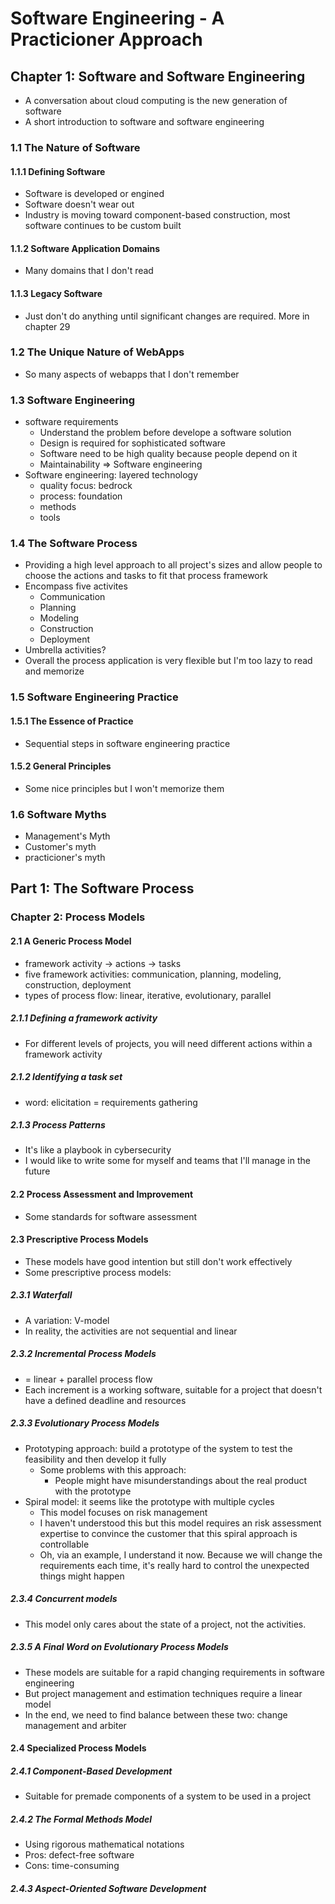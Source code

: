 # Software Engineering - A Practicioner Approach

## Chapter 1: Software and Software Engineering

- A conversation about cloud computing is the new generation of software
- A short introduction to software and software engineering

### 1.1 The Nature of Software

#### 1.1.1 Defining Software

- Software is developed or engined
- Software doesn't wear out
- Industry is moving toward component-based construction, most software continues to be custom built

#### 1.1.2 Software Application Domains

- Many domains that I don't read

#### 1.1.3 Legacy Software

- Just don't do anything until significant changes are required. More in chapter 29

### 1.2 The Unique Nature of WebApps

- So many aspects of webapps that I don't remember

### 1.3 Software Engineering

- software requirements
  - Understand the problem before develope a software solution
  - Design is required for sophisticated software
  - Software need to be high quality because people depend on it
  - Maintainability
  => Software engineering
- Software engineering: layered technology
  - quality focus: bedrock
  - process: foundation
  - methods
  - tools

### 1.4 The Software Process

- Providing a high level approach to all project's sizes and allow people to choose the actions and tasks to fit that process framework
- Encompass five activites
  - Communication
  - Planning
  - Modeling
  - Construction
  - Deployment
- Umbrella activities?
- Overall the process application is very flexible but I'm too lazy to read and memorize

### 1.5 Software Engineering Practice

#### 1.5.1 The Essence of Practice

- Sequential steps in software engineering practice

#### 1.5.2 General Principles

- Some nice principles but I won't memorize them

### 1.6 Software Myths

- Management's Myth
- Customer's myth
- practicioner's myth

## Part 1: The Software Process

### Chapter 2: Process Models

#### 2.1 A Generic Process Model

- framework activity -> actions -> tasks
- five framework activities: communication, planning, modeling, construction, deployment
- types of process flow: linear, iterative, evolutionary, parallel

##### 2.1.1 Defining a framework activity

- For different levels of projects, you will need different actions within a framework activity

##### 2.1.2 Identifying a task set

- word: elicitation = requirements gathering

##### 2.1.3 Process Patterns

- It's like a playbook in cybersecurity
- I would like to write some for myself and teams that I'll manage in the future

#### 2.2 Process Assessment and Improvement

- Some standards for software assessment

#### 2.3 Prescriptive Process Models

- These models have good intention but still don't work effectively
- Some prescriptive process models:

##### 2.3.1 Waterfall

- A variation: V-model
- In reality, the activities are not sequential and linear

##### 2.3.2 Incremental Process Models

- = linear + parallel process flow
- Each increment is a working software, suitable for a project that doesn't have a defined deadline and resources

##### 2.3.3 Evolutionary Process Models

- Prototyping approach: build a prototype of the system to test the feasibility and then develop it fully
  - Some problems with this approach:
    - People might have misunderstandings about the real product with the prototype
- Spiral model: it seems like the prototype with multiple cycles
  - This model focuses on risk management
  - I haven't understood this but this model requires an risk assessment expertise to convince the customer that this spiral approach is controllable
  - Oh, via an example, I understand it now. Because we will change the requirements each time, it's really hard to control the unexpected things might happen

##### 2.3.4 Concurrent models

- This model only cares about the state of a project, not the activities.

##### 2.3.5 A Final Word on Evolutionary Process Models

- These models are suitable for a rapid changing requirements in software engineering
- But project management and estimation techniques require a linear model
- In the end, we need to find balance between these two: change management and arbiter

#### 2.4 Specialized Process Models

##### 2.4.1 Component-Based Development

- Suitable for premade components of a system to be used in a project

##### 2.4.2 The Formal Methods Model

- Using rigorous mathematical notations
- Pros: defect-free software
- Cons: time-consuming

##### 2.4.3 Aspect-Oriented Software Development










